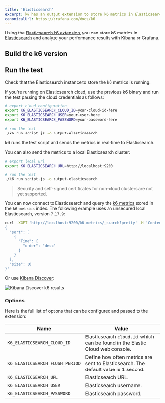 ```yaml
---
title: 'Elasticsearch'
excerpt: k6 has an output extension to store k6 metrics in Elasticsearch. This document shows you how to configure the k6 Elasticsearch integration.
canonicalUrl: https://grafana.com/docs/k6
---
```


Using the [Elasticsearch k6 extension](https://github.com/elastic/xk6-output-elasticsearch), you can store k6 metrics in [Elasticsearch](https://github.com/elastic/elasticsearch) and analyze your performance results with Kibana or Grafana.


## Build the k6 version

<InstallationInstructions extensionUrl="github.com/elastic/xk6-output-elasticsearch"/>

## Run the test

Check that the Elasticsearch instance to store the k6 metrics is running.

If you're running on Elasticsearch cloud, use the previous k6 binary and run the test passing the cloud credentials as follows:

```bash
# export cloud configuration
export K6_ELASTICSEARCH_CLOUD_ID=your-cloud-id-here
export K6_ELASTICSEARCH_USER=your-user-here
export K6_ELASTICSEARCH_PASSWORD=your-password-here

# run the test
./k6 run script.js -o output-elasticsearch
```

k6 runs the test script and sends the metrics in real-time to Elasticsearch.

You can also send the metrics to a local Elasticsearch cluster:

```bash
# export local url
export K6_ELASTICSEARCH_URL=http://localhost:9200

# run the test
./k6 run script.js -o output-elasticsearch
```

<Blockquote mod="attention">
Security and self-signed certificates for non-cloud clusters are not yet supported.
</Blockquote>

You can now connect to Elasticsearch and query the [k6 metrics](/using-k6/metrics/) stored in the `k6-metrics` index.
The following example uses an unsecured local Elasticsearch, version `7.17.9`:

```bash
curl -XGET 'http://localhost:9200/k6-metrics/_search?pretty' -H 'Content-Type: application/json' -d'
{
  "sort": [
    {
      "Time": {
        "order": "desc"
      }
    }
  ],
  "size": 10
}'
```

Or use [Kibana Discover](https://www.elastic.co/guide/en/kibana/7.17/discover.html):

![Kibana Discover k6 results](./images/Elasticsearch/kibana-discover-test-result.png)

### Options

Here is the full list of options that can be configured and passed to the extension:

| Name                                     | Value                                                                                                       |
| ---------------------------------------- | ----------------------------------------------------------------------------------------------------------- |
| `K6_ELASTICSEARCH_CLOUD_ID`                     | Elasticsearch `cloud.id`, which can be found in the Elastic Cloud web console.  |
| `K6_ELASTICSEARCH_FLUSH_PERIOD`                     | Define how often metrics are sent to Elasticsearch. The default value is 1 second.  |
| `K6_ELASTICSEARCH_URL`                     | Elasticsearch URL.  |
| `K6_ELASTICSEARCH_USER`                     | Elasticsearch username.  |
| `K6_ELASTICSEARCH_PASSWORD`                     | Elasticsearch password.  |
